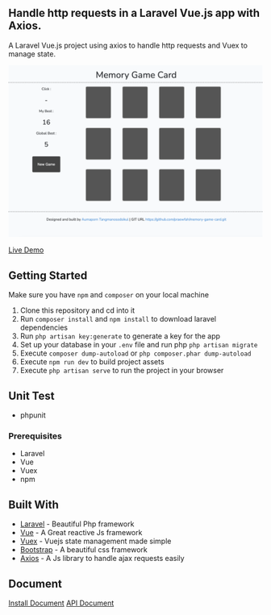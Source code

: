 ## Handle http requests in a Laravel Vue.js app with Axios.

A Laravel Vue.js project using axios to handle http requests and Vuex to manage state. 

![application screenshot](public/images/demo-icon.png "Memory Game Card")

[Live Demo](https://memory-game-card.herokuapp.com)

## Getting Started
Make sure you have `npm` and `composer` on your local machine

1.  Clone this repository and cd into it
2.  Run `composer install` and `npm install` to download laravel dependencies
3.  Run `php artisan key:generate` to generate a key for the app
5.  Set up your database in your `.env` file and run php `php artisan migrate`
6.  Execute `composer dump-autoload` or `php composer.phar dump-autoload`
7.  Execute `npm run dev` to build project assets
8.  Execute `php artisan serve` to run the project in your browser

## Unit Test
- phpunit

### Prerequisites

* Laravel
* Vue
* Vuex
* npm


## Built With

* [Laravel](https://laravel.com/) - Beautiful Php framework
* [Vue](https://vuejs.org/) - A Great reactive Js framework
* [Vuex](https://vuejs.org/) - Vuejs state management made simple
* [Bootstrap](https://getbootstrap.com) - A beautiful css framework
* [Axios](https://vuejs.org/) - A Js library to handle ajax requests easily


## Document

[Install Document](https://memory-game-card.herokuapp.com/install-project.pdf)
[API Document](https://memory-game-card.herokuapp.com/api.pdf)